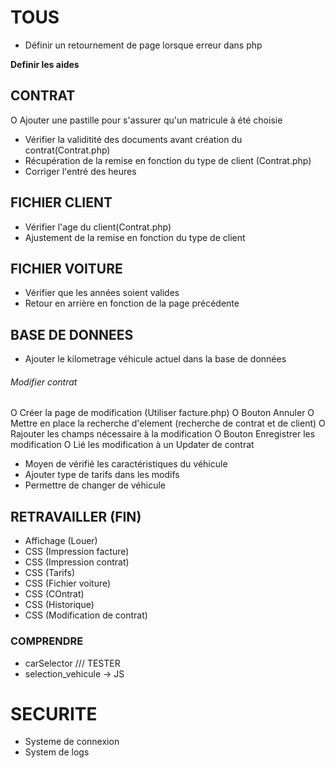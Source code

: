 

# TOUS
- Définir un retournement de page lorsque erreur dans php

**Definir les aides**

## CONTRAT

O Ajouter une pastille pour s'assurer qu'un matricule à été choisie
- Vérifier la validitité  des documents avant création du contrat(Contrat.php)
- Récupération de la remise en fonction du type de client (Contrat.php)
- Corriger l'entré des heures


## FICHIER CLIENT

- Vérifier l'age du client(Contrat.php)
- Ajustement de la remise en fonction du type de client


## FICHIER VOITURE

- Vérifier que les années soient valides
- Retour en arrière en fonction de la page précédente


## BASE DE DONNEES
- Ajouter le kilometrage véhicule actuel dans la base de données 



###### Modifier contrat

O Créer la page de modification (Utiliser facture.php)
O Bouton Annuler 
O Mettre en place la recherche d'element (recherche de contrat et de client)
O Rajouter les champs nécessaire à la modification 
O Bouton Enregistrer les modification
O Lié les modification à un Updater de contrat
- Moyen de vérifié les caractéristiques du véhicule
- Ajouter type de tarifs dans les modifs
- Permettre de changer de véhicule



## RETRAVAILLER (FIN)
- Affichage (Louer)
- CSS (Impression facture)
- CSS (Impression contrat)
- CSS (Tarifs)
- CSS (Fichier voiture)
- CSS (COntrat)
- CSS (Historique)
- CSS (Modification de contrat)


### COMPRENDRE

- carSelector /// TESTER
- selection_vehicule -> JS 


# SECURITE 

- Systeme de connexion
- System de logs